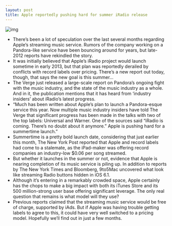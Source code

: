 ```yaml
---
layout: post
title: Apple reportedly pushing hard for summer iRadio release
---
```

![img](http://media.idownloadblog.com/wp-content/uploads/2012/10/Old-radio.jpg)
* There’s been a lot of speculation over the last several months regarding Apple’s streaming music service. Rumors of the company working on a Pandora-like service have been bouncing around for years, but late-2012 reports have rekindled the story.
* It was initially believed that Apple’s iRadio project would launch sometime in early 2013, but that plan was reportedly derailed by conflicts with record labels over pricing. There’s a new report out today, though, that says the new goal is this summer…
* The Verge just released a large-scale report on Pandora’s ongoing fight with the music industry, and the state of the music industry as a whole. And in it, the publication mentions that it has heard from ‘industry insiders’ about iRadio’s latest progress.
* “Much has been written about Apple’s plan to launch a Pandora-esque service this year. Now multiple music industry insiders have told The Verge that significant progress has been made in the talks with two of the top labels: Universal and Warner. One of the sources said “iRadio is coming. There’s no doubt about it anymore.” Apple is pushing hard for a summertime launch.”
* Summertime is a pretty bold launch date, considering that just earlier this month, The New York Post reported that Apple and record labels had come to a stalemate, as the iPad-maker was offering record companies an industry-low $0.06 per song streamed.
* But whether it launches in the summer or not, evidence that Apple is nearing completion of its music service is piling up. In addition to reports by The New York Times and Bloomberg, 9to5Mac uncovered what look like streaming Radio buttons hidden in iOS 6.1.
* Although it’s entering in a remarkably crowded space, Apple certainly has the chops to make a big impact with both its iTunes Store and its 500 million-strong user base offering significant leverage. The only real question that remains is what model will they use?
* Previous reports claimed that the streaming music service would be free of charge, supported by iAds. But if Apple was having trouble getting labels to agree to this, it could have very well switched to a pricing model. Hopefully we’ll find out in just a few months.

